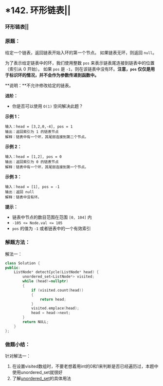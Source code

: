 # \*142. 环形链表||

### 环形链表||

### 原题：

给定一个链表，返回链表开始入环的第一个节点。 如果链表无环，则返回 `null`。

为了表示给定链表中的环，我们使用整数 `pos` 来表示链表尾连接到链表中的位置（索引从 0 开始）。 如果 `pos` 是 `-1`，则在该链表中没有环。**注意，`pos` 仅仅是用于标识环的情况，并不会作为参数传递到函数中。**

**说明：**不允许修改给定的链表。

**进阶：**

* 你是否可以使用 `O(1)` 空间解决此题？

**示例 1：**

```
输入：head = [3,2,0,-4], pos = 1
输出：返回索引为 1 的链表节点
解释：链表中有一个环，其尾部连接到第二个节点。
```

**示例 2：**

```
输入：head = [1,2], pos = 0
输出：返回索引为 0 的链表节点
解释：链表中有一个环，其尾部连接到第一个节点。
```

**示例 3：**

```
输入：head = [1], pos = -1
输出：返回 null
解释：链表中没有环。
```

**提示：**

* 链表中节点的数目范围在范围 `[0, 104]` 内
* `-105 <= Node.val <= 105`
* `pos` 的值为 `-1` 或者链表中的一个有效索引

### 解题方法：

解法一：

```cpp
class Solution {
public:
    ListNode* detectCycle(ListNode* head) {
        unordered_set<ListNode*> visited;
        while (head!=nullptr)
        {
            if (visited.count(head))
            {
                return head;
            }
            visited.emplace(head);
            head = head->next;
        }
        return NULL;
    }
};
```

### 做题小结：

针对解法一：

1. 在设置visited数组时，不要老想着用int的0和1来判断是否已经遍历过，本题中使用unordered\_set就很好
2. 了解[unordered\_set](http://c.biancheng.net/view/7231.html)的具体用法

